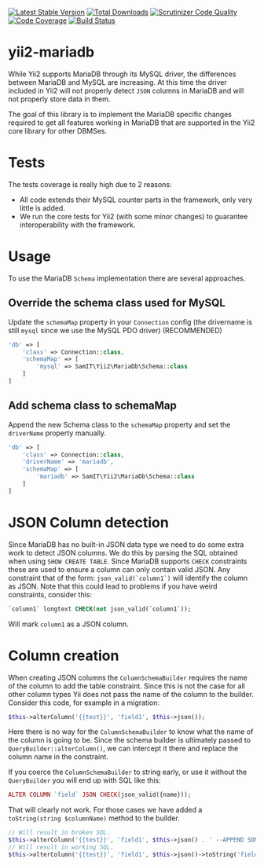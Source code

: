 [![Latest Stable Version](https://img.shields.io/packagist/v/SAM-IT/yii2-mariadb.svg)](https://packagist.org/packages/sam-it/yii2-mariadb)
[![Total Downloads](https://img.shields.io/packagist/dt/SAM-IT/yii2-mariadb.svg)](https://packagist.org/sam-it/yii2-mariadb)
[![Scrutinizer Code Quality](https://scrutinizer-ci.com/g/SAM-IT/yii2-mariadb/badges/quality-score.png?b=master)](https://scrutinizer-ci.com/g/SAM-IT/yii2-mariadb/?branch=master)
[![Code Coverage](https://scrutinizer-ci.com/g/SAM-IT/yii2-mariadb/badges/coverage.png?b=master)](https://scrutinizer-ci.com/g/SAM-IT/yii2-mariadb/?branch=master)
[![Build Status](https://travis-ci.org/SAM-IT/yii2-mariadb.svg?branch=master)](https://travis-ci.org/SAM-IT/yii2-mariadb)

# yii2-mariadb
While Yii2 supports MariaDB through its MySQL driver, the differences between MariaDB and MySQL are increasing.
At this time the driver included in Yii2 will not properly detect `JSON` columns in MariaDB and will not properly store
data in them.

The goal of this library is to implement the MariaDB specific changes required to get all features working in MariaDB that
are supported in the Yii2 core library for other DBMSes.

# Tests
The tests coverage is really high due to 2 reasons:
- All code extends their MySQL counter parts in the framework, only very little is added.
- We run the core tests for Yii2 (with some minor changes) to guarantee interoperability with the framework.

# Usage
To use the MariaDB `Schema` implementation there are several approaches.

## Override the schema class used for MySQL
Update the `schemaMap` property in your `Connection` config (the drivername is still `mysql` since we use the MySQL PDO driver) (RECOMMENDED)

```php
'db' => [
    'class' => Connection::class,
    'schemaMap' => [
        'mysql' => SamIT\Yii2\MariaDb\Schema::class
    ]
]
```

## Add schema class to schemaMap
Append the new Schema class to the `schemaMap` property and set the `driverName` property manually.

```php
'db' => [
    'class' => Connection::class,
    'driverName' => 'mariadb',
    'schemaMap' => [
        'mariadb' => SamIT\Yii2\MariaDb\Schema::class
    ]
]
```

# JSON Column detection
Since MariaDB has no built-in JSON data type we need to do some extra work to detect JSON columns.
We do this by parsing the SQL obtained when using `SHOW CREATE TABLE`. Since MariaDB supports `CHECK` constraints these are used to ensure a column can only contain valid JSON.
Any constraint that of the form: ``json_valid(`column1`)`` will identify the column as JSON. Note that this could lead to problems if you have weird constraints, consider this:
```sql
`column1` longtext CHECK(not json_valid(`column1`));
```
Will mark `column1` as a JSON column.

# Column creation
When creating JSON columns the `ColumnSchemaBuilder` requires the name of the column to add the table constraint.
Since this is not the case for all other column types Yii does not pass the name of the column to the builder.
Consider this code, for example in a migration:

```php
$this->alterColumn('{{test}}', 'field1', $this->json());
```

Here there is no way for the `ColumnSchemaBuilder` to know what the name of the column is going to be.
Since the schema builder is ultimately passed to `QueryBuilder::alterColumn()`, we can intercept it there and replace the column name in the constraint.

If you coerce the `ColumnSchemaBuilder` to string early, or use it without the `QueryBuilder` you will end up with SQL like this:
```php
ALTER COLUMN `field` JSON CHECK(json_valid({name}));
```
That will clearly not work.
For those cases we have added a `toString(string $columnName)` method to the builder.
```php
// Will result in broken SQL.
$this->alterColumn('{{test}}', 'field1', $this->json() . ' --APPEND SOMETHING');
// Will result in working SQL.
$this->alterColumn('{{test}}', 'field1', $this->json()->toString('field1') . ' --APPEND SOMETHING');
```
